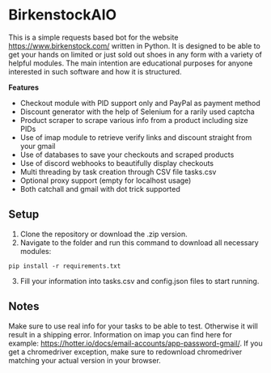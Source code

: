 # BirkenstockAIO
This is a simple requests based bot for the website https://www.birkenstock.com/ written in Python. It is designed to be able to get your hands on limited or just sold out shoes in any form with a variety of helpful modules.
The main intention are educational purposes for anyone interested in such software and how it is structured.  

**Features**
* Checkout module with PID support only and PayPal as payment method
* Discount generator with the help of Selenium for a rarily used captcha
* Product scraper to scrape various info from a product including size PIDs
* Use of imap module to retrieve verify links and discount straight from your gmail
* Use of databases to save your checkouts and scraped products
* Use of discord webhooks to beautifully display checkouts
* Multi threading by task creation through CSV file tasks.csv
* Optional proxy support (empty for localhost usage)
* Both catchall and gmail with dot trick supported

## Setup
1. Clone the repository or download the .zip version.
2. Navigate to the folder and run this command to download all necessary modules:
```
pip install -r requirements.txt
```
3. Fill your information into tasks.csv and config.json files to start running.

## Notes
Make sure to use real info for your tasks to be able to test. Otherwise it will result in a shipping error.
Information on imap you can find here for example: https://hotter.io/docs/email-accounts/app-password-gmail/.
If you get a chromedriver exception, make sure to redownload chromedriver matching your actual version in your browser.
